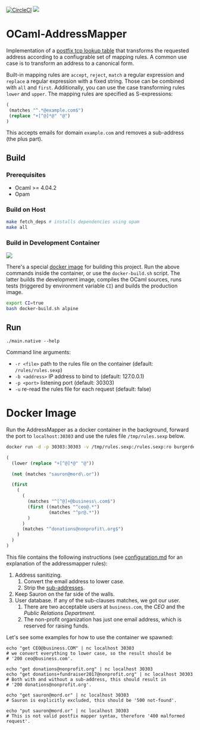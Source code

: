 [![CircleCI](https://circleci.com/gh/burgerdev/ocaml-addressmapper.svg?style=shield)](https://circleci.com/gh/burgerdev/ocaml-addressmapper) [![](https://images.microbadger.com/badges/version/burgerdev/ocaml-addressmapper.svg)](https://hub.docker.com/r/burgerdev/ocaml-addressmapper/ "Docker Hub")

# OCaml-AddressMapper

Implementation of a [postfix tcp lookup table][1] that transforms the
requested address according to a confiugrable set of mapping rules. A common
use case is to transform an address to a canonical form.

Built-in mapping rules are `accept`, `reject`, `match` a regular expression
and `replace` a regular expression with a fixed string. Those can be combined
with `all` and `first`. Additionally, you can use the case transforming rules
`lower` and `upper`. The mapping rules are specified as S-expressions:

```lisp
(
 (matches "^.*@example.com$")
 (replace "+[^@]*@" "@")
)
```

This accepts emails for domain `example.com` and removes a sub-address (the
plus part).

[1]: http://www.postfix.org/tcp_table.5.html

## Build

### Prerequisites

  * Ocaml >= 4.04.2
  * Opam

### Build on Host

```bash
make fetch_deps # installs dependencies using opam
make all
```

### Build in Development Container

[![](https://images.microbadger.com/badges/version/burgerdev/ocaml-addressmapper-devel.svg)](https://hub.docker.com/r/burgerdev/ocaml-addressmapper/ "Developer Image on Docker Hub")

There's a special [docker image][2] for building this project. Run the above
commands inside the container, or use the `docker-build.sh` script. The latter
builds the development image, compiles the OCaml sources, runs tests (triggered
by environment variable `CI`) and builds the production image.

```bash
export CI=true
bash docker-build.sh alpine
```

[2]: https://hub.docker.com/r/burgerdev/ocaml-addressmapper-devel

## Run

```
./main.native --help
```

Command line arguments:

  - `-r <file>`
    path to the rules file on the container (default: `/rules/rules.sexp`)
  - `-b <address>`
    IP address to bind to (default: 127.0.0.1)
  - `-p <port>`
    listening port (default: 30303)
  - `-u`
    re-read the rules file for each request (default: false)

# Docker Image

Run the AddressMapper as a docker container in the background, forward the port
to `localhost:30303` and use the rules file `/tmp/rules.sexp` below.

```bash
docker run -d -p 30303:30303 -v /tmp/rules.sexp:/rules.sexp:ro burgerdev/ocaml-addressmapper
```

```lisp
(
  (lower (replace "+[^@]*@" "@"))

  (not (matches "sauron@mord\.or"))

  (first
    (
      (
        (matches "^[^@]+@business\.com$")
        (first ((matches "^ceo@.*")
                (matches "^pr@.*"))
        )
      )
      (matches "^donations@nonprofit\.org$")
    )
  )
)
```

This file contains the following instructions (see
[configuration.md](configuration.md) for an explanation of the addressmapper
rules):

  1. Address sanitizing.
     1. Convert the email address to lower case.
	   2. Strip the [sub-addresses](https://en.wikipedia.org/wiki/Email_address#Sub-addressing).
  2. Keep Sauron on the far side of the walls.
  3. User database. If any of the sub-clauses matches, we got our
     user.
	   1. There are two acceptable users at `business.com`, the *CEO* and the
        *Public Relations Department*.
     2. The non-profit organization has just one email address, which is reserved
        for raising funds.

Let's see some examples for how to use the container we spawned:

```
echo "get CEO@business.COM" | nc localhost 30303
# we convert everything to lower case, so the result should be
# '200 ceo@business.com'.

echo "get donations@nonprofit.org" | nc localhost 30303
echo "get donations+fundraiser2017@nonprofit.org" | nc localhost 30303
# Both with and without a sub-address, this should result in
# '200 donations@nonprofit.org'.

echo "get sauron@mord.or" | nc localhost 30303
# Sauron is explicitly excluded, this should be '500 not-found'.

echo "put sauron@mord.or" | nc localhost 30303
# This is not valid postfix mapper syntax, therefore '400 malformed request'.
```
